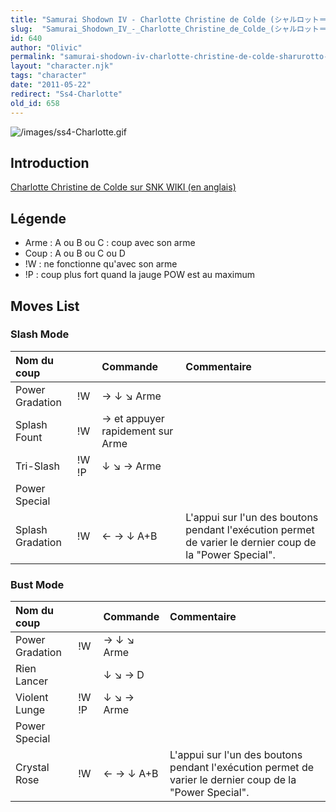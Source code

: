 ```yaml
---
title: "Samurai Shodown IV - Charlotte Christine de Colde (シャルロット＝クリスティーヌ＝ド＝コルデ, Sharurotto Kurisutīnu do Korude)"
slug:  "Samurai_Shodown_IV_-_Charlotte_Christine_de_Colde_(シャルロット＝クリスティーヌ＝ド＝コルデ,_Sharurotto_Kurisutīnu_do_Korude)"
id: 640
author: "Olivic"
permalink: "samurai-shodown-iv-charlotte-christine-de-colde-sharurotto-kurisutinu-do-korude.html"
layout: "character.njk"
tags: "character"
date: "2011-05-22"
redirect: "Ss4-Charlotte"
old_id: 658
---
```


![](/images/ss4-Charlotte.gif "/images/ss4-Charlotte.gif")

## Introduction

[Charlotte Christine de Colde sur SNK WIKI (en
anglais)](http://snk.wikia.com/wiki/Charlotte)

## Légende

- Arme : A ou B ou C : coup avec son arme
- Coup : A ou B ou C ou D
- !W : ne fonctionne qu'avec son arme
- !P : coup plus fort quand la jauge POW est au maximum

## Moves List

### Slash Mode

| Nom du coup      |       | Commande                         | Commentaire                                                                                              |
|:-----------------|-------|:---------------------------------|:---------------------------------------------------------------------------------------------------------|
| Power Gradation  | !W    | → ↓ ↘ Arme                       |                                                                                                          |
| Splash Fount     | !W    | → et appuyer rapidement sur Arme |                                                                                                          |
| Tri-Slash        | !W !P | ↓ ↘ → Arme                       |                                                                                                          |
| Power Special    |       |                                  |                                                                                                          |
| Splash Gradation | !W    | ← → ↓ A+B                        | L'appui sur l'un des boutons pendant l'exécution permet de varier le dernier coup de la "Power Special". |

### Bust Mode

| Nom du coup     |       | Commande   | Commentaire                                                                                              |
|:----------------|-------|:-----------|:---------------------------------------------------------------------------------------------------------|
| Power Gradation | !W    | → ↓ ↘ Arme |                                                                                                          |
| Rien Lancer     |       | ↓ ↘ → D    |                                                                                                          |
| Violent Lunge   | !W !P | ↓ ↘ → Arme |                                                                                                          |
| Power Special   |       |            |                                                                                                          |
| Crystal Rose    | !W    | ← → ↓ A+B  | L'appui sur l'un des boutons pendant l'exécution permet de varier le dernier coup de la "Power Special". |
